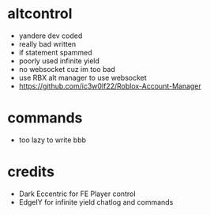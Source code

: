 # altcontrol
-  yandere dev coded
-  really bad written
-  if statement spammed
-  poorly used infinite yield
-  no websocket cuz im too bad
-  use RBX alt manager to use websocket
-  https://github.com/ic3w0lf22/Roblox-Account-Manager
# commands
- too lazy to write bbb
# credits
-  Dark Eccentric for FE Player control
-  EdgeIY for infinite yield chatlog and commands
